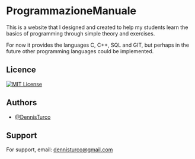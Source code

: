 # ProgrammazioneManuale

This is a website that I designed and created to help my students learn the basics of programming through simple theory and exercises.

For now it provides the languages C, C++, SQL and GIT, but perhaps in the future other programming languages could be implemented.


## Licence

[![MIT License](https://img.shields.io/badge/License-MIT-green.svg)](https://choosealicense.com/licenses/mit/)

## Authors

- [@DennisTurco](https://www.github.com/DennisTurco)


## Support

For support, email: dennisturco@gmail.com
